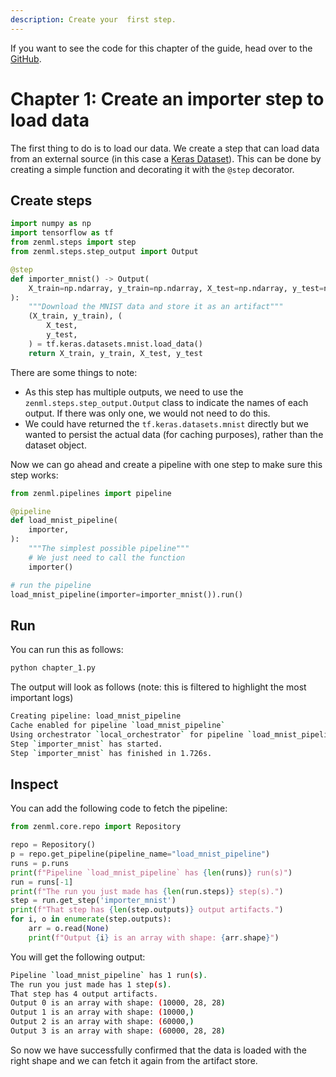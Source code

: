 ```yaml
---
description: Create your  first step.
---
```


If you want to see the code for this chapter of the guide, head over to the [GitHub](https://github.com/zenml-io/zenml/tree/main/examples/low_level_guide/chapter_1.py).

# Chapter 1: Create an importer step to load data

The first thing to do is to load our data. We create a step that can load data from an external source (in this case a [Keras Dataset](https://keras.io/api/datasets/)). This can be done by creating a simple function and decorating it with the `@step` decorator.

## Create steps

```python
import numpy as np
import tensorflow as tf
from zenml.steps import step
from zenml.steps.step_output import Output

@step
def importer_mnist() -> Output(
    X_train=np.ndarray, y_train=np.ndarray, X_test=np.ndarray, y_test=np.ndarray
):
    """Download the MNIST data and store it as an artifact"""
    (X_train, y_train), (
        X_test,
        y_test,
    ) = tf.keras.datasets.mnist.load_data()
    return X_train, y_train, X_test, y_test
```

There are some things to note:

* As this step has multiple outputs, we need to use the `zenml.steps.step_output.Output` class to indicate the names of each output. If there was only one, we would not need to do this.
* We could have returned the `tf.keras.datasets.mnist` directly but we wanted to persist the actual data (for caching purposes), rather than the dataset object.

Now we can go ahead and create a pipeline with one step to make sure this step works:

```python
from zenml.pipelines import pipeline

@pipeline
def load_mnist_pipeline(
    importer,
):
    """The simplest possible pipeline"""
    # We just need to call the function
    importer()

# run the pipeline
load_mnist_pipeline(importer=importer_mnist()).run()
```

## Run
You can run this as follows:

```python
python chapter_1.py
```
The output will look as follows (note: this is filtered to highlight the most important logs)

```bash
Creating pipeline: load_mnist_pipeline
Cache enabled for pipeline `load_mnist_pipeline`
Using orchestrator `local_orchestrator` for pipeline `load_mnist_pipeline`. Running pipeline..
Step `importer_mnist` has started.
Step `importer_mnist` has finished in 1.726s.
```

## Inspect 

You can add the following code to fetch the pipeline:

```python
from zenml.core.repo import Repository

repo = Repository()
p = repo.get_pipeline(pipeline_name="load_mnist_pipeline")
runs = p.runs
print(f"Pipeline `load_mnist_pipeline` has {len(runs)} run(s)")
run = runs[-1]
print(f"The run you just made has {len(run.steps)} step(s).")
step = run.get_step('importer_mnist')
print(f"That step has {len(step.outputs)} output artifacts.")
for i, o in enumerate(step.outputs):
    arr = o.read(None)
    print(f"Output {i} is an array with shape: {arr.shape}")
```

You will get the following output:

```bash
Pipeline `load_mnist_pipeline` has 1 run(s).
The run you just made has 1 step(s).
That step has 4 output artifacts.
Output 0 is an array with shape: (10000, 28, 28)
Output 1 is an array with shape: (10000,)
Output 2 is an array with shape: (60000,)
Output 3 is an array with shape: (60000, 28, 28)
```

So now we have successfully confirmed that the data is loaded with the right shape and we can fetch it again from the artifact store.